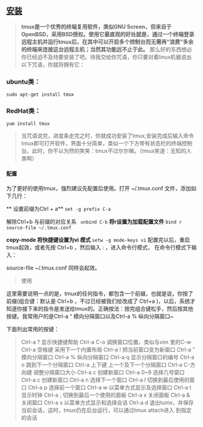 ## [安装](http://blog.csdn.net/u010454729/article/details/49496381)

>  **tmux是一个优秀的终端复用软件，类似GNU Screen，但来自于OpenBSD，采用BSD授权。使用它最直观的好处就是，通过一个终端登录远程主机并运行tmux后，在其中可以开启多个控制台而无需再“浪费”多余的终端来连接这台远程主机；当然其功能远不止于此。**
>那么好的东西想必你已经迫不及待要安装了吧。待我交给你咒语，你只要对着linux机器说出以下咒语，你就将拥有它：

### ubuntu类：
```
sudo apt-get install tmux
```
### RedHat类：
```
yum install tmux
``` 
> 当咒语说完，进度条走完之时，你就成功安装了tmux,安装完成后输入命令tmux即可打开软件，界面十分简单，类似一个下方带有状态栏的终端控制台。此时，你不以为然的笑笑：tmux不过尔尔嘛。（tmux笑道：无知的人类啊）

#### 配置

为了更好的使用tmux，强烈建议先配置后使用。打开 ~/.tmux.conf 文件，添加如下几行：

** 设置前缀为Ctrl + a**
``` set -g prefix C-a ```

解除Ctrl+b 与前缀的对应关系
``` unbind C-b``` 
**将r设置为加载配置文件**
``` bind r source-file ~/.tmux.conf	```

**copy-mode 将快捷键设置为vi 模式**
``` setw -g mode-keys vi ```
配置完以后，重启tmux起效，或者先按 Ctrl+b ，然后输入 : ，进入命令行模式， 在命令行模式下输入：

source-file ~/.tmux.conf 同样会起效。

> 使用

这里需要说明一点的是，tmux的任何指令，都包含一个前缀，也就是说，你按了前缀(组合键：默认是 Ctrl+b ，不过已经被我们给改成了 Ctrl+a )，以后，系统才知道你接下来的指令是发送给tmux的。正确按法：按完组合键松手，然后按其他按键。我常用户的是Ctrl-a “ 模向分隔窗口以及Ctrl-a % 纵向分隔窗口~

下面列出常用的按键：

>Ctrl-a ? 显示快捷键帮助
Ctrl-a C-o 调换窗口位置，类似与vim 里的C-w
Ctrl-a 空格键 采用下一个内置布局
Ctrl-a ! 把当前窗口变为新窗口
Ctrl-a " 模向分隔窗口
Ctrl-a % 纵向分隔窗口
Ctrl-a q 显示分隔窗口的编号
Ctrl-a o 跳到下一个分隔窗口
Ctrl-a 上下键 上一个及下一个分隔窗口
Ctrl-a C-方向键 调整分隔窗口大小
Ctrl-a c 创建新窗口
Ctrl-a 0~9 选择几号窗口
Ctrl-a c 创建新窗口
Ctrl-a n 选择下一个窗口
Ctrl-a l 切换到最后使用的窗口
Ctrl-a p 选择前一个窗口
Ctrl-a w 以菜单方式显示及选择窗口
Ctrl-a t 显示时钟
Ctrl-a ; 切换到最后一个使用的面板
Ctrl-a x 关闭面板
Ctrl-a & 关闭窗口
Ctrl-a s 以菜单方式显示和选择会话
Ctrl-a d 退出tumx，并保存当前会话，这时，tmux仍在后台运行，可以通过tmux attach进入 到指定的会话

